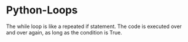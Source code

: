 # Python-Loops
 The while loop is like a repeated if statement. The code is executed over and over again, as long as the condition is True. 
